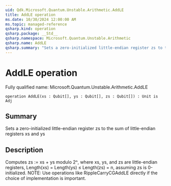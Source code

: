 ```yaml
---
uid: Qdk.Microsoft.Quantum.Unstable.Arithmetic.AddLE
title: AddLE operation
ms.date: 10/30/2024 12:00:00 AM
ms.topic: managed-reference
qsharp.kind: operation
qsharp.package: __Std__
qsharp.namespace: Microsoft.Quantum.Unstable.Arithmetic
qsharp.name: AddLE
qsharp.summary: "Sets a zero-initialized little-endian register zs to the sum of little-endian registers xs and ys"
---
```


# AddLE operation

Fully qualified name: Microsoft.Quantum.Unstable.Arithmetic.AddLE

```qsharp
operation AddLE(xs : Qubit[], ys : Qubit[], zs : Qubit[]) : Unit is Adj
```

## Summary
Sets a zero-initialized little-endian register zs to the sum of
little-endian registers xs and ys

## Description
Computes zs := xs + ys modulo 2ⁿ, where xs, ys, and zs are little-endian registers,
Length(xs) = Length(ys) ≤ Length(zs) = n, assuming zs is 0-initialized.
NOTE: Use operations like RippleCarryCGAddLE directly if
the choice of implementation is important.
